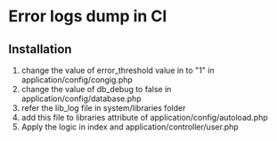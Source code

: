 # Error logs dump in CI

## Installation
1. change the value of error_threshold value in to "1" in application/config/congig.php
2. change the value of db_debug to false in application/config/database.php
3. refer the lib_log file in system/libraries folder
4. add this file to libraries attribute of application/config/autoload.php
5. Apply the logic in index and application/controller/user.php 
